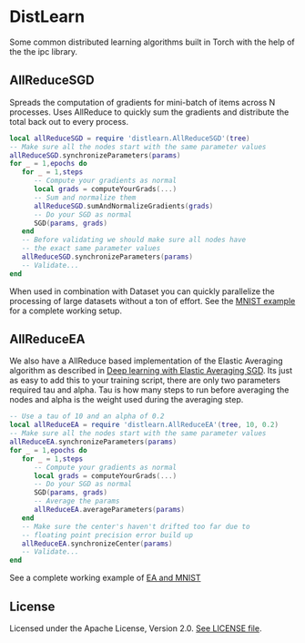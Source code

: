 DistLearn
=========

Some common distributed learning algorithms built in Torch
with the help of the the ipc library.

AllReduceSGD
------------

Spreads the computation of gradients for mini-batch of items
across N processes. Uses AllReduce to quickly sum the gradients
and distribute the total back out to every process.

```lua
local allReduceSGD = require 'distlearn.AllReduceSGD'(tree)
-- Make sure all the nodes start with the same parameter values
allReduceSGD.synchronizeParameters(params)
for _ = 1,epochs do
   for _ = 1,steps
      -- Compute your gradients as normal
      local grads = computeYourGrads(...)
      -- Sum and normalize them
      allReduceSGD.sumAndNormalizeGradients(grads)
      -- Do your SGD as normal
      SGD(params, grads)
   end
   -- Before validating we should make sure all nodes have
   -- the exact same parameter values
   allReduceSGD.synchronizeParameters(params)
   -- Validate...
end
```

When used in combination with Dataset you can quickly parallelize
the processing of large datasets without a ton of effort. See the
[MNIST example](examples/mnist.lua) for a complete working setup.

AllReduceEA
-----------

We also have a AllReduce based implementation of the Elastic
Averaging algorithm as described in [Deep learning with Elastic Averaging SGD](http://arxiv.org/abs/1412.6651).
Its just as easy to add this to your training script, there
are only two parameters required tau and alpha. Tau is how
many steps to run before averaging the nodes and alpha is
the weight used during the averaging step.

```lua
-- Use a tau of 10 and an alpha of 0.2
local allReduceEA = require 'distlearn.AllReduceEA'(tree, 10, 0.2)
-- Make sure all the nodes start with the same parameter values
allReduceEA.synchronizeParameters(params)
for _ = 1,epochs do
   for _ = 1,steps
      -- Compute your gradients as normal
      local grads = computeYourGrads(...)
      -- Do your SGD as normal
      SGD(params, grads)
      -- Average the params
      allReduceEA.averageParameters(params)
   end
   -- Make sure the center's haven't drifted too far due to
   -- floating point precision error build up
   allReduceEA.synchronizeCenter(params)
   -- Validate...
end
```

See a complete working example of [EA and MNIST](examples/mnist-ea.lua)

License
-------

Licensed under the Apache License, Version 2.0.
[See LICENSE file](LICENSE).
